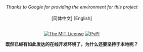 <center><em>Thanks to Google for providing the environment for this project</em>
<br></br>
[简体中文] <a herf="./README_en.md">[English]</a> 
<br></br>

[![The MIT License](https://img.shields.io/badge/license-MIT-orange.svg?style=flat-square)](http://opensource.org/licenses/MIT) [![PyPI](https://img.shields.io/pypi/pyversions/torch.svg?style=flat-square)](https://pypi.python.org/pypi/torch)

<strong>既然已经有如此发达的在线开发环境了，为什么还要坚持于本地呢？</strong>
</center>